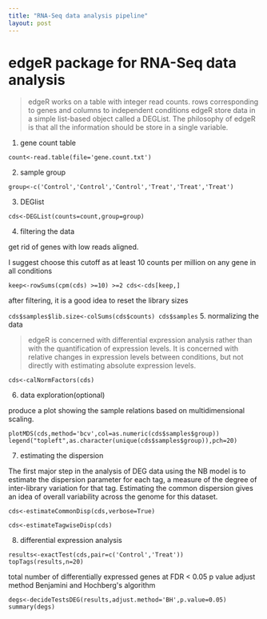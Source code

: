 ```yaml
---
title: "RNA-Seq data analysis pipeline"
layout: post
---
```


# edgeR package for RNA-Seq data analysis


>edgeR works on a table with integer read counts.
rows corresponding to genes and columns to independent conditions
edgeR store data in a simple list-based object called a DEGList.
The philosophy of edgeR is that all the information should be store in a single variable.


1. gene count table

`
count<-read.table(file='gene.count.txt')
`

2. sample group

`
group<-c('Control','Control','Control','Treat','Treat','Treat')
`

3. DEGlist  

`
cds<-DEGList(counts=count,group=group)
`

4. filtering the data

get rid of genes with low reads aligned. 

I suggest choose this cutoff as at least 10 counts per million on any gene in all conditions

`
keep<-rowSums(cpm(cds) >=10) >=2
cds<-cds[keep,]
`

after filtering, it is a good idea to reset the library sizes

`
cds$samples$lib.size<-colSums(cds$counts)
cds$samples
`
5. normalizing the data

>edgeR is concerned with differential expression analysis rather than with the quantification of expression levels. It is concerned with relative changes in expression levels between conditions, but not directly with estimating absolute expression levels.


`
cds<-calNormFactors(cds)
`

6. data exploration(optional)

produce a plot showing the sample relations based on multidimensional scaling.

`
plotMDS(cds,method='bcv',col=as.numeric(cds$samples$group))
legend("topleft",as.character(unique(cds$samples$group)),pch=20)
`

7. estimating the dispersion

The first major step in the analysis of DEG data using the NB model is to estimate the dispersion parameter for each tag, a measure of the degree of inter-library variation for that tag. Estimating the common dispersion gives an idea of overall variability across the genome for this dataset.

`
cds<-estimateCommonDisp(cds,verbose=True)
`

`
cds<-estimateTagwiseDisp(cds)
`

8. differential expression analysis

`
results<-exactTest(cds,pair=c('Control','Treat'))
topTags(results,n=20)
`

total number of differentially expressed genes at FDR < 0.05 
p value adjust method Benjamini and Hochberg's algorithm

`
degs<-decideTestsDEG(results,adjust.method='BH',p.value=0.05)
summary(degs)
`






